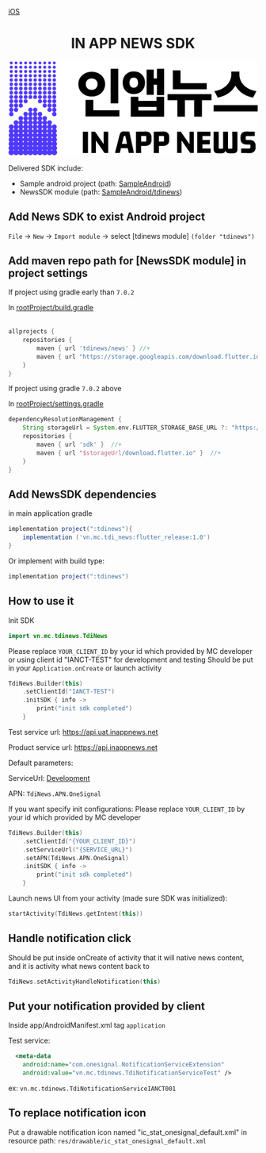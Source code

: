 [iOS](https://github.com/kaivumetacrew/Readme/tree/main/nsdkios) 

<div align="center">


# IN APP NEWS SDK
![logo_ko](https://raw.githubusercontent.com/kaivumetacrew/Readme/main/nsdkaos/logo_ko.png)

</div>

Delivered SDK include:
- Sample android project (path: [SampleAndroid]())
- NewsSDK module (path: [SampleAndroid/tdinews]())

## Add News SDK to exist Android project
`File` -> `New` -> `Import module` -> select [tdinews module] `(folder "tdinews")`

## Add maven repo path for [NewsSDK module] in project settings
If project using gradle early than `7.0.2`

In [rootProject/build.gradle]()

```groovy

allprojects {
    repositories {
        maven { url 'tdinews/news' } //+
        maven { url "https://storage.googleapis.com/download.flutter.io" } //+
    }
}

```

If project using gradle `7.0.2` above

In [rootProject/settings.gradle]()

```groovy
dependencyResolutionManagement {
    String storageUrl = System.env.FLUTTER_STORAGE_BASE_URL ?: "https://storage.googleapis.com" //+
    repositories {
        maven { url 'sdk' }  //+
        maven { url "$storageUrl/download.flutter.io" }  //+
    }
}

```

## Add NewsSDK dependencies
in main application gradle
```groovy
implementation project(":tdinews"){
    implementation ('vn.mc.tdi_news:flutter_release:1.0')
}
```

Or implement with build type:
```groovy
implementation project(":tdinews")
```

## How to use it
Init SDK
```kotlin
import vn.mc.tdinews.TdiNews
```

Please replace `YOUR_CLIENT_ID` by your id which provided by MC developer
or using client id "IANCT-TEST" for development and testing
Should be put in your `Application.onCreate` or launch activity
```kotlin
TdiNews.Builder(this)
    .setClientId("IANCT-TEST")
    .initSDK { info ->
        print("init sdk completed")
    }
```

Test service url: https://api.uat.inappnews.net

Product service url: https://api.inappnews.net

Default parameters:

ServiceUrl: [Development](https://api.uat.inappnews.net)

APN: `TdiNews.APN.OneSignal`

If you want specify init configurations:
Please replace `YOUR_CLIENT_ID` by your id which provided by MC developer
```kotlin
TdiNews.Builder(this)
    .setClientId("{YOUR_CLIENT_ID}")
    .setServiceUrl("{SERVICE_URL}")
    .setAPN(TdiNews.APN.OneSignal)
    .initSDK { info ->
        print("init sdk completed")
    }
```

Launch news UI from your activity (made sure SDK was initialized):
```kotlin
startActivity(TdiNews.getIntent(this))
```

## Handle notification click
Should be put inside onCreate of activity that it will native news content, and it is activity what news content back to
```kotlin
TdiNews.setActivityHandleNotification(this)
```

Put your notification provided by client
-
Inside app/AndroidManifest.xml tag `application`

Test service:
```xml
  <meta-data
    android:name="com.onesignal.NotificationServiceExtension"
    android:value="vn.mc.tdinews.TdiNotificationServiceTest" />
```

ex: `vn.mc.tdinews.TdiNotificationServiceIANCT001`

## To replace notification icon
Put a drawable notification icon named "ic_stat_onesignal_default.xml" 
in resource path: `res/drawable/ic_stat_onesignal_default.xml`